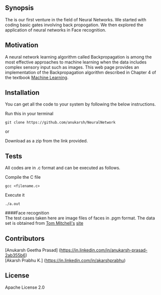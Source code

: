 ## Synopsis
The is our first venture in the field of Neural Networks. We started with coding basic gates involving back propogation. We then explored the application of neural networks in Face recognition.

## Motivation
A neural network learning algorithm called Backpropagation is among the most effective approaches to machine learning when the data includes complex sensory input such as images. This web page provides an implementation of the Backpropagation algorithm described in Chapter 4 of the textbook [Machine Learning](http://www.cs.cmu.edu/afs/cs.cmu.edu/user/mitchell/ftp/mlbook.html).
## Installation
You can get all the code to your system by following the below instructions.  

Run this in your terminal  
```
git clone https://github.com/anukarsh/NeuralNetwork
```
or  
  
Download as a zip from the link provided.



## Tests
All codes are in .c format and can be executed as follows.  

Compile the C file
```
gcc <filename.c>
```
Execute it
```
./a.out
```
####Face recognition  
The test cases taken here are image files of faces in .pgm format. The data set is obtained from [Tom Mitchell's](http://www.cs.cmu.edu/~tom/) [site](http://www.cs.cmu.edu/afs/cs.cmu.edu/user/mitchell/ftp/faces.html)

## Contributors
[Anukarsh Geetha Prasad] (https://in.linkedin.com/in/anukarsh-prasad-2ab355b6)  
[Akarsh Prabhu K.] (https://in.linkedin.com/in/akarshprabhu)   
## License
Apache License 2.0  
